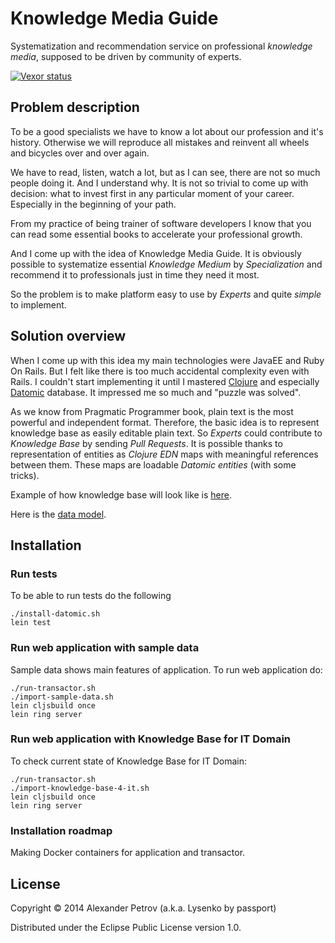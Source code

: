 # Knowledge Media Guide

Systematization and recommendation service on professional *knowledge media*, supposed to be driven by community of experts.

[![Vexor status](https://ci.vexor.io/projects/e69891ed-74f3-47b8-acd1-06c2da0612cd/status.svg)](https://ci.vexor.io/ui/projects/e69891ed-74f3-47b8-acd1-06c2da0612cd/builds)

## Problem description

To be a good specialists we have to know a lot about our profession and it's history.
Otherwise we will reproduce all mistakes and reinvent all wheels and biсycles over and over again.

We have to read, listen, watch a lot, but as I can see, there are not so much people doing it.
And I understand why. It is not so trivial to come up with decision: what to invest first in any particular moment of your career. Especially in the beginning of your path.

From my practice of being trainer of software developers I know that you can read some essential books to accelerate your professional growth.

And I come up with the idea of Knowledge Media Guide.
It is obviously possible to systematize essential *Knowledge Medium* by *Specialization* and recommend it to professionals just in time they need it most.

So the problem is to make platform easy to use by *Experts* and quite *simple* to implement.

## Solution overview

When I come up with this idea my main technologies were JavaEE and Ruby On Rails. But I felt like there is too much accidental complexity even with Rails.
I couldn't start implementing it until I mastered [Clojure](http://clojure.org) and especially [Datomic](http://www.datomic.com/) database.
It impressed me so much and "puzzle was solved".

As we know from Pragmatic Programmer book, plain text is the most powerful and independent format. Therefore, the basic idea is to represent knowledge base as easily editable plain text.
So *Experts* could contribute to *Knowledge Base* by sending *Pull Requests*.
It is possible thanks to representation of entities as *Clojure EDN* maps with meaningful references between them.
These maps are loadable *Datomic entities* (with some tricks).

Example of how knowledge base will look like is [here](https://github.com/alexpetrov/kmg/blob/master/resources/knowledge_base4it.edn).

Here is the [data model](https://github.com/alexpetrov/kmg/blob/master/kmg-schema.png).

## Installation

### Run tests

To be able to run tests do the following

```
./install-datomic.sh
lein test
```

### Run web application with sample data

Sample data shows main features of application.
To run web application do:

```
./run-transactor.sh
./import-sample-data.sh
lein cljsbuild once
lein ring server
```

### Run web application with Knowledge Base for IT Domain

To check current state of Knowledge Base for IT Domain:

```
./run-transactor.sh
./import-knowledge-base-4-it.sh
lein cljsbuild once
lein ring server
```

### Installation roadmap

Making Docker containers for application and transactor.

## License

Copyright © 2014 Alexander Petrov (a.k.a. Lysenko by passport)

Distributed under the Eclipse Public License version 1.0.
